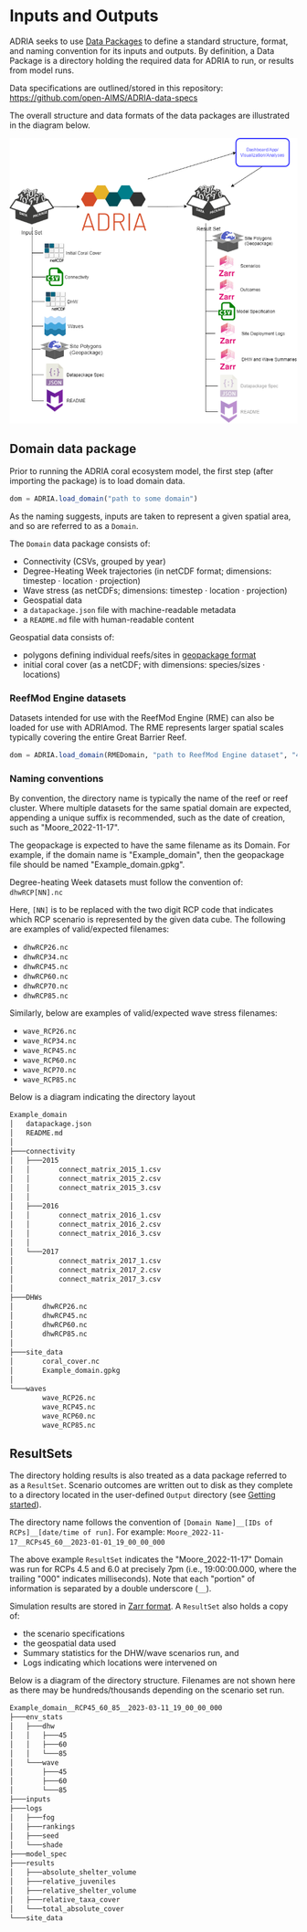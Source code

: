 # Inputs and Outputs

ADRIA seeks to use [Data Packages](https://specs.frictionlessdata.io/#what%E2%80%99s-a-data-package) to define
a standard structure, format, and naming convention for its inputs and outputs. By definition, a Data Package
is a directory holding the required data for ADRIA to run, or results from model runs.

Data specifications are outlined/stored in this repository: https://github.com/open-AIMS/ADRIA-data-specs

The overall structure and data formats of the data packages are illustrated in the diagram below.

![Domain-Results Diagram](../assets/imgs/domain_and_resultsets/ADRIA_Input_Output_diagram.png?raw=true "Domain-Results Diagram")

## Domain data package

Prior to running the ADRIA coral ecosystem model, the first step (after importing the package) is to load domain data.

```julia
dom = ADRIA.load_domain("path to some domain")
```

As the naming suggests, inputs are taken to represent a given spatial area, and so are referred to as a `Domain`.

The `Domain` data package consists of:

- Connectivity (CSVs, grouped by year)
- Degree-Heating Week trajectories (in netCDF format; dimensions: timestep ⋅ location ⋅ projection)
- Wave stress (as netCDFs; dimensions: timestep ⋅ location ⋅ projection)
- Geospatial data
- a `datapackage.json` file with machine-readable metadata
- a `README.md` file with human-readable content

Geospatial data consists of:
- polygons defining individual reefs/sites in [geopackage format](https://www.geopackage.org/)
- initial coral cover (as a netCDF; with dimensions: species/sizes ⋅ locations)

### ReefMod Engine datasets

Datasets intended for use with the ReefMod Engine (RME) can also be loaded for use with ADRIAmod.
The RME represents larger spatial scales typically covering the entire Great Barrier Reef.

```julia
dom = ADRIA.load_domain(RMEDomain, "path to ReefMod Engine dataset", "45")
```

### Naming conventions

By convention, the directory name is typically the name of the reef or reef cluster.
Where multiple datasets for the same spatial domain are expected, appending a unique suffix is
recommended, such as the date of creation, such as "Moore\_2022-11-17".

The geopackage is expected to have the same filename as its Domain. For example, if
the domain name is "Example\_domain", then the geopackage file should be named
"Example\_domain.gpkg".

Degree-heating Week datasets must follow the convention of: `dhwRCP[NN].nc`

Here, `[NN]` is to be replaced with the two digit RCP code that indicates which RCP scenario
is represented by the given data cube. The following are examples of valid/expected filenames:

- `dhwRCP26.nc`
- `dhwRCP34.nc`
- `dhwRCP45.nc`
- `dhwRCP60.nc`
- `dhwRCP70.nc`
- `dhwRCP85.nc`

Similarly, below are examples of valid/expected wave stress filenames:

- `wave_RCP26.nc`
- `wave_RCP34.nc`
- `wave_RCP45.nc`
- `wave_RCP60.nc`
- `wave_RCP70.nc`
- `wave_RCP85.nc`

Below is a diagram indicating the directory layout

```
Example_domain
│   datapackage.json
│   README.md
│
├───connectivity
│   ├───2015
│   │       connect_matrix_2015_1.csv
│   │       connect_matrix_2015_2.csv
│   │       connect_matrix_2015_3.csv
│   │
│   ├───2016
│   │       connect_matrix_2016_1.csv
│   │       connect_matrix_2016_2.csv
│   │       connect_matrix_2016_3.csv
│   │
│   └───2017
│           connect_matrix_2017_1.csv
│           connect_matrix_2017_2.csv
│           connect_matrix_2017_3.csv
│
├───DHWs
│       dhwRCP26.nc
│       dhwRCP45.nc
│       dhwRCP60.nc
│       dhwRCP85.nc
│
├───site_data
│       coral_cover.nc
│       Example_domain.gpkg
│
└───waves
        wave_RCP26.nc
        wave_RCP45.nc
        wave_RCP60.nc
        wave_RCP85.nc
```

## ResultSets

The directory holding results is also treated as a data package referred to as a `ResultSet`.
Scenario outcomes are written out to disk as they complete to a directory located in the
user-defined `Output` directory (see [Getting started](@ref)).

The directory name follows the convention of `[Domain Name]__[IDs of RCPs]__[date/time of run]`.
For example: `Moore_2022-11-17__RCPs45_60__2023-01-01_19_00_00_000`

The above example `ResultSet` indicates the "Moore_2022-11-17" Domain was run for RCPs 4.5 and 6.0
at precisely 7pm (i.e., 19:00:00.000, where the trailing "000" indicates milliseconds). Note that
each "portion" of information is separated by a double underscore (`__`).

Simulation results are stored in [Zarr format](https://zarr.readthedocs.io/en/stable/spec/v2.html).
A `ResultSet` also holds a copy of:

- the scenario specifications
- the geospatial data used
- Summary statistics for the DHW/wave scenarios run, and
- Logs indicating which locations were intervened on

Below is a diagram of the directory structure. Filenames are not shown here as there may
be hundreds/thousands depending on the scenario set run.

```
Example_domain__RCP45_60_85__2023-03-11_19_00_00_000
├───env_stats
│   ├───dhw
│   │   ├───45
│   │   ├───60
│   │   └───85
│   └───wave
│       ├───45
│       ├───60
│       └───85
├───inputs
├───logs
│   ├───fog
│   ├───rankings
│   ├───seed
│   └───shade
├───model_spec
├───results
│   ├───absolute_shelter_volume
│   ├───relative_juveniles
│   ├───relative_shelter_volume
│   ├───relative_taxa_cover
│   └───total_absolute_cover
└───site_data
```
